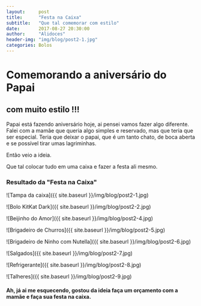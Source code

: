 ```yaml
---
layout:     post
title: 		"Festa na Caixa"
subtitle:   "Que tal comemorar com estilo"
date:       2017-08-27 20:30:00
author:     "Alidoces"
header-img: "img/blog/post2-1.jpg"
categories: Bolos
---
```


# Comemorando a aniversário do Papai
## com muito estilo !!!

Papai está fazendo aniversário hoje, ai pensei vamos fazer algo diferente.
Falei com a mamãe que queria algo simples e reservado, mas que teria que ser especial.
Teria que deixar o papai, que é um tanto chato, de boca aberta e se possível tirar umas lagriminhas.

Então veio a ideia.

Que tal colocar tudo em uma caixa e fazer a festa ali mesmo.

### Resultado da "Festa na Caixa"

![Tampa da caixa]({{ site.baseurl }}/img/blog/post2-1.jpg)

![Bolo KitKat Dark]({{ site.baseurl }}/img/blog/post2-2.jpg)

![Beijinho do Amor]({{ site.baseurl }}/img/blog/post2-4.jpg)

![Brigadeiro de Churros]({{ site.baseurl }}/img/blog/post2-5.jpg)

![Brigadeiro de Ninho com Nutella]({{ site.baseurl }}/img/blog/post2-6.jpg)

![Salgados]({{ site.baseurl }}/img/blog/post2-7.jpg)

![Refrigerante]({{ site.baseurl }}/img/blog/post2-8.jpg)

![Talheres]({{ site.baseurl }}/img/blog/post2-9.jpg)

#### Ah, já ai me esquecendo, gostou da ideia faça um orçamento com a mamãe e faça sua festa na caixa. 